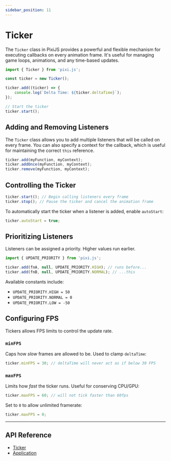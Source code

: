 ```yaml
---
sidebar_position: 11
---
```


# Ticker

The `Ticker` class in PixiJS provides a powerful and flexible mechanism for executing callbacks on every animation frame. It's useful for managing game loops, animations, and any time-based updates.

```ts
import { Ticker } from 'pixi.js';

const ticker = new Ticker();

ticker.add((ticker) => {
    console.log(`Delta Time: ${ticker.deltaTime}`);
});

// Start the ticker
ticker.start();
```

## Adding and Removing Listeners

The `Ticker` class allows you to add multiple listeners that will be called on every frame. You can also specify a context for the callback, which is useful for maintaining the correct `this` reference.

```ts
ticker.add(myFunction, myContext);
ticker.addOnce(myFunction, myContext);
ticker.remove(myFunction, myContext);
```

## Controlling the Ticker

```ts
ticker.start(); // Begin calling listeners every frame
ticker.stop(); // Pause the ticker and cancel the animation frame
```

To automatically start the ticker when a listener is added, enable `autoStart`:

```ts
ticker.autoStart = true;
```

## Prioritizing Listeners

Listeners can be assigned a priority. Higher values run earlier.

```ts
import { UPDATE_PRIORITY } from 'pixi.js';

ticker.add(fnA, null, UPDATE_PRIORITY.HIGH); // runs before...
ticker.add(fnB, null, UPDATE_PRIORITY.NORMAL); // ...this
```

Available constants include:

- `UPDATE_PRIORITY.HIGH = 50`
- `UPDATE_PRIORITY.NORMAL = 0`
- `UPDATE_PRIORITY.LOW = -50`

## Configuring FPS

Tickers allows FPS limits to control the update rate.

### `minFPS`

Caps how _slow_ frames are allowed to be. Used to clamp `deltaTime`:

```ts
ticker.minFPS = 30; // deltaTime will never act as if below 30 FPS
```

### `maxFPS`

Limits how _fast_ the ticker runs. Useful for conserving CPU/GPU:

```ts
ticker.maxFPS = 60; // will not tick faster than 60fps
```

Set to `0` to allow unlimited framerate:

```ts
ticker.maxFPS = 0;
```

---

## API Reference

- [Ticker](https://pixijs.download/release/docs/ticker.Ticker.html)
- [Application](https://pixijs.download/release/docs/app.Application.html)
